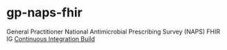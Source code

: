# gp-naps-fhir
General Practitioner National Antimicrobial Prescribing Survey (NAPS) FHIR IG [Continuous Integration Build](https://build.fhir.org/ig/aehrc/gp-naps-fhir/)
